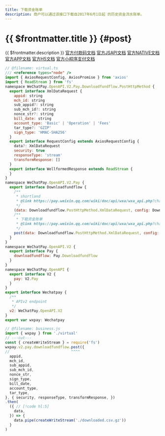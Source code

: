```yaml
---
title: 下载资金账单
description: 商户可以通过该接口下载自2017年6月1日起 的历史资金流水账单。
---
```


# {{ $frontmatter.title }} {#post}

{{ $frontmatter.description }} [官方付款码文档](https://pay.weixin.qq.com/wiki/doc/api/micropay.php?chapter=9_18&index=7) [官方JSAPI文档](https://pay.weixin.qq.com/wiki/doc/api/jsapi.php?chapter=9_18&index=7) [官方NATIVE文档](https://pay.weixin.qq.com/wiki/doc/api/native.php?chapter=9_18&index=7) [官方APP文档](https://pay.weixin.qq.com/wiki/doc/api/app/app.php?chapter=9_18&index=9) [官方H5文档](https://pay.weixin.qq.com/wiki/doc/api/H5.php?chapter=9_18&index=7) [官方小程序支付文档](https://pay.weixin.qq.com/wiki/doc/api/wxa/wxa_api.php?chapter=9_18&index=7)

```js twoslash
// @filename: virtual.ts
/// <reference types="node" />
import { AxiosRequestConfig, AxiosPromise } from 'axios'
import { ReadStream } from 'fs'
namespace WeChatPay.OpenAPI.V2.Pay.Downloadfundflow.PostHttpMethod {
  export interface XmlDataRequest {
    appid: string
    mch_id: string
    sub_appid?: string
    sub_mch_id?: string
    nonce_str?: string
    bill_date: string
    account_type: 'Basic' | 'Operation' | 'Fees'
    tar_type?: 'GZIP'
    sign_type: 'HMAC-SHA256'
  }
  export interface RequestConfig extends AxiosRequestConfig {
    data?: XmlDataRequest
    security: true
    responseType: 'stream'
    transformResponse: []
  }
  export interface WellformedResponse extends ReadStream {
  }
}
namespace WeChatPay.OpenAPI.V2.Pay {
  export interface Downloadfundflow {
    /**
     * shortland
     * @link https://pay.weixin.qq.com/wiki/doc/api/wxa/wxa_api.php?chapter=9_18&index=7
     */
    (data: Downloadfundflow.PostHttpMethod.XmlDataRequest, config: Downloadfundflow.PostHttpMethod.RequestConfig): AxiosPromise<Downloadfundflow.PostHttpMethod.WellformedResponse>
    /**
     * 下载资金账单
     * @link https://pay.weixin.qq.com/wiki/doc/api/wxa/wxa_api.php?chapter=9_18&index=7
     */
    post(data: Downloadfundflow.PostHttpMethod.XmlDataRequest, config: Downloadfundflow.PostHttpMethod.RequestConfig): AxiosPromise<Downloadfundflow.PostHttpMethod.WellformedResponse>
  }
}
namespace WeChatPay.OpenAPI.V2 {
  export interface Pay {
    downloadfundflow: Pay.Downloadfundflow
  }
}
namespace WeChatPay.OpenAPI {
  export interface V2 {
    pay: V2.Pay
  }
}
export interface Wechatpay {
  /**
   * APIv2 endpoint
   */
  v2: WeChatPay.OpenAPI.V2
}
export var wxpay: Wechatpay

// @filename: business.js
import { wxpay } from './virtual'
// ---cut---
const { createWriteStream } = require('fs')
wxpay.v2.pay.downloadfundflow.post({
//                            ^^^^
  appid,
  mch_id,
  sub_appid,
  sub_mch_id,
  nonce_str,
  sign_type,
  bill_date,
  account_type,
  tar_type,
}, { security, responseType, transformResponse, })
.then(
  ({ // [!code hl:5]
    data,
  }) => {
    data.pipe(createWriteStream('./downloaded.csv.gz'))
  }
)
```
